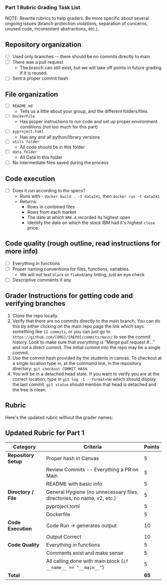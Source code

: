 ### Part 1 Rubric Grading Task List

NOTE: Rewrite rubrics to help graders. Be more specific about several ongoing issues (branch protection violations, separation of concerns, unused code, inconsistent abstractions, etc.).


## Repository organization
- [ ] Used only branches -- there should be no commits directly to main
- [ ] There was a pull request
  - The branch can still exist, but we will take off points in future grading if it is reused.
- [ ] Sent a proper commit hash

## File organization

- [ ] `README.md`
  - Tells us a little about your group, and the different folders/files
- [ ] `DockerFile`
  - Has proper instructions to run code and set up proper environment conditions (not too much for this part)
- [ ] `pyproject.toml`
  - Has any and all python/library versions
- [ ] `utils folder`
  - All code should be in this folder
- [ ] `data folder`
  - All Data in this folder
- [ ] No intermediate files saved during the process

## Code execution

- [ ] Does it run according to the specs? 
   - Runs with - `docker build . -t data241`, then `docker run -t data241`
   - Returns:
      - Rows in combined files
      - Rows from each market 
      - The date at which `BRK.A` recorded its highest open
      - Identify the date on which the stock IBM had it's highest `close` price.

## Code quality (rough outline, read instructions for more info)

- [ ] Everything in functions
- [ ] Proper naming conventions for files, functions, variables.
  - We will not test `black` or `flake8`/any linting, just an eye check
- [ ] Descriptive comments if any

## Grader Instructions for getting code and verifying branches

1. Clone the repo locally.
1. Verify that there are no commits directly to the main branch. You can do this by either clicking on the main repo page the link which says something like `12 commits`, or you can just go to `https://github.com/[ORG]/[REPO]/commits/main/` to see the commit history. Look to make sure that _everything_ is "Merge pull request #..." and not a direct commit. The initial commit into the repo may be a single commit.
2. Use the commit hash provided by the students in canvas. To checkout at a single location type in, at the command line, in the repository directory: `git checkout COMMIT HASH`.
3. You will be in a detached head state. If you want to verify you are at the correct location, type in `git log -1 --format=%H` which should display the last commit. `git status` should mention that head is detached and the tree is clean.

## Rubric
Here's the updated rubric without the grader names:

## Updated Rubric for Part 1

| Category | Criteria | Points |
|----------|----------|---------|
| **Repository Setup** | Proper hash in Canvas | 5 |
| | Review Commits -- Everything a PR on Main | 5 |
| | README with basic info | 5 |
| **Directory / File** | General Hygiene (no unnecessary files, directories, no name, v2, etc.) | 5 |
| | pyproject.toml | 5 |
| | Dockerfile | 5 |
| **Code Execution** | Code Run -> generates output | 10 |
| | Output Correct | 10 |
| **Code Quality** | Everything in functions | 5 |
| | Comments exist and make sense | 5 |
| | All calling done with main block (`if __name__ == "__main__"`) | 5 |
| **Total** | | **65** |

